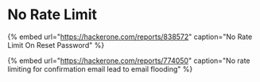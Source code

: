 # No Rate Limit

{% embed url="https://hackerone.com/reports/838572" caption="No Rate Limit On Reset Password" %}



{% embed url="https://hackerone.com/reports/774050" caption="No rate limiting for confirmation email lead to email flooding" %}









